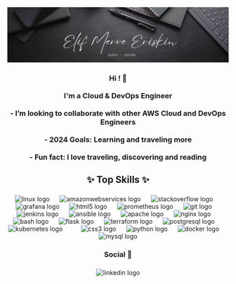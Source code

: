 <div align="center">
  <img src="header.jpg"/>
</div>

###

<h3 align="center">Hi ! 🤍<br><br>I'm a Cloud  &  DevOps Engineer<br><br>- I’m looking to collaborate with other AWS Cloud and DevOps Engineers<br><br>- 2024 Goals: Learning and traveling more<br><br>- Fun fact: I love traveling, discovering and reading</h3>

###

<h2 align="center">✨ Top Skills ✨</h2>

###

<div align="center">
  <img src="https://cdn.jsdelivr.net/gh/devicons/devicon/icons/linux/linux-original.svg" height="45" alt="linux logo"  />
  <img width="15" />
  <img src="https://cdn.jsdelivr.net/gh/devicons/devicon/icons/amazonwebservices/amazonwebservices-plain-wordmark.svg" height="45" alt="amazonwebservices logo"  />
  <img width="15" />
  <img src="https://cdn.simpleicons.org/stackoverflow/F58025" height="45" alt="stackoverflow logo"  />
  <img width="15" />
  <img src="https://cdn.simpleicons.org/grafana/F46800" height="45" alt="grafana logo"  />
  <img width="15" />
  <img src="https://cdn.simpleicons.org/html5/E34F26" height="45" alt="html5 logo"  />
  <img width="15" />
  <img src="https://cdn.simpleicons.org/prometheus/E6522C" height="45" alt="prometheus logo"  />
  <img width="15" />
  <img src="https://cdn.simpleicons.org/git/F05032" height="45" alt="git logo"  />
  <img width="15" />
  <img src="https://cdn.jsdelivr.net/gh/devicons/devicon/icons/jenkins/jenkins-original.svg" height="45" alt="jenkins logo"  />
  <img width="15" />
  <img src="https://cdn.simpleicons.org/ansible/EE0000" height="45" alt="ansible logo"  />
  <img width="15" />
  <img src="https://cdn.simpleicons.org/apache/D22128" height="45" alt="apache logo"  />
  <img width="15" />
  <img src="https://cdn.simpleicons.org/nginx/009639" height="45" alt="nginx logo"  />
  <img width="15" />
  <img src="https://cdn.jsdelivr.net/gh/devicons/devicon/icons/bash/bash-original.svg" height="45" alt="bash logo"  />
  <img width="15" />
  <img src="https://cdn.simpleicons.org/flask/000000" height="45" alt="flask logo"  />
  <img width="15" />
  <img src="https://cdn.jsdelivr.net/gh/devicons/devicon/icons/terraform/terraform-original-wordmark.svg" height="45" alt="terraform logo"  />
  <img width="15" />
  <img src="https://cdn.simpleicons.org/postgresql/4169E1" height="45" alt="postgresql logo"  />
  <img width="15" />
  <img src="https://cdn.simpleicons.org/kubernetes/326CE5" height="45" alt="kubernetes logo"  />
  <img width="15" />
  <img width="15" />
  <img src="https://cdn.jsdelivr.net/gh/devicons/devicon/icons/css3/css3-plain-wordmark.svg" height="45" alt="css3 logo"  />
  <img width="15" />
  <img src="https://cdn.simpleicons.org/python/3776AB" height="45" alt="python logo"  />
  <img width="15" />
  <img src="https://cdn.jsdelivr.net/gh/devicons/devicon/icons/docker/docker-plain-wordmark.svg" height="45" alt="docker logo"  />
  <img width="15" />
  <img src="https://cdn.jsdelivr.net/gh/devicons/devicon/icons/mysql/mysql-original-wordmark.svg" height="45" alt="mysql logo"  />
</div>

###

<h3 align="center">Social 📩</h3>

###

<div align="center">
  <img src="https://raw.githubusercontent.com/maurodesouza/profile-readme-generator/master/src/assets/icons/social/linkedin/default.svg" width="52" height="40" alt="linkedin logo"  />
</div>

###
